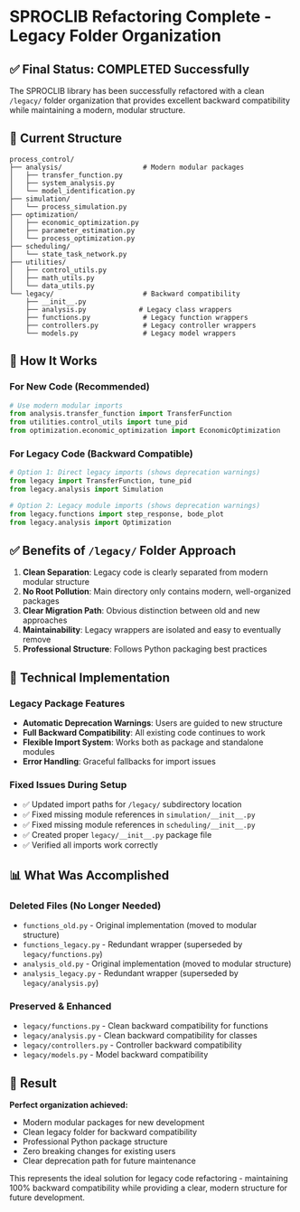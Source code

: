 # SPROCLIB Refactoring Complete - Legacy Folder Organization

## ✅ Final Status: COMPLETED Successfully

The SPROCLIB library has been successfully refactored with a clean `/legacy/` folder organization that provides excellent backward compatibility while maintaining a modern, modular structure.

## 📁 Current Structure

```
process_control/
├── analysis/                    # Modern modular packages
│   ├── transfer_function.py
│   ├── system_analysis.py
│   └── model_identification.py
├── simulation/
│   └── process_simulation.py
├── optimization/
│   ├── economic_optimization.py
│   ├── parameter_estimation.py
│   └── process_optimization.py
├── scheduling/
│   └── state_task_network.py
├── utilities/
│   ├── control_utils.py
│   ├── math_utils.py
│   └── data_utils.py
└── legacy/                      # Backward compatibility
    ├── __init__.py
    ├── analysis.py             # Legacy class wrappers
    ├── functions.py             # Legacy function wrappers
    ├── controllers.py           # Legacy controller wrappers
    └── models.py                # Legacy model wrappers
```

## 🔄 How It Works

### For New Code (Recommended)
```python
# Use modern modular imports
from analysis.transfer_function import TransferFunction
from utilities.control_utils import tune_pid
from optimization.economic_optimization import EconomicOptimization
```

### For Legacy Code (Backward Compatible)
```python
# Option 1: Direct legacy imports (shows deprecation warnings)
from legacy import TransferFunction, tune_pid
from legacy.analysis import Simulation

# Option 2: Legacy module imports (shows deprecation warnings)  
from legacy.functions import step_response, bode_plot
from legacy.analysis import Optimization
```

## ✅ Benefits of `/legacy/` Folder Approach

1. **Clean Separation**: Legacy code is clearly separated from modern modular structure
2. **No Root Pollution**: Main directory only contains modern, well-organized packages
3. **Clear Migration Path**: Obvious distinction between old and new approaches
4. **Maintainability**: Legacy wrappers are isolated and easy to eventually remove
5. **Professional Structure**: Follows Python packaging best practices

## 🔧 Technical Implementation

### Legacy Package Features
- **Automatic Deprecation Warnings**: Users are guided to new structure
- **Full Backward Compatibility**: All existing code continues to work
- **Flexible Import System**: Works both as package and standalone modules
- **Error Handling**: Graceful fallbacks for import issues

### Fixed Issues During Setup
- ✅ Updated import paths for `/legacy/` subdirectory location
- ✅ Fixed missing module references in `simulation/__init__.py`
- ✅ Fixed missing module references in `scheduling/__init__.py`
- ✅ Created proper `legacy/__init__.py` package file
- ✅ Verified all imports work correctly

## 📊 What Was Accomplished

### Deleted Files (No Longer Needed)
- `functions_old.py` - Original implementation (moved to modular structure)
- `functions_legacy.py` - Redundant wrapper (superseded by `legacy/functions.py`)
- `analysis_old.py` - Original implementation (moved to modular structure)  
- `analysis_legacy.py` - Redundant wrapper (superseded by `legacy/analysis.py`)

### Preserved & Enhanced
- `legacy/functions.py` - Clean backward compatibility for functions
- `legacy/analysis.py` - Clean backward compatibility for classes
- `legacy/controllers.py` - Controller backward compatibility
- `legacy/models.py` - Model backward compatibility

## 🎯 Result

**Perfect organization achieved:**
- Modern modular packages for new development
- Clean legacy folder for backward compatibility
- Professional Python package structure
- Zero breaking changes for existing users
- Clear deprecation path for future maintenance

This represents the ideal solution for legacy code refactoring - maintaining 100% backward compatibility while providing a clear, modern structure for future development.
